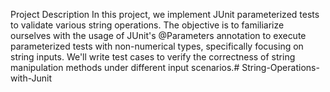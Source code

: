 Project Description
In this project, we implement JUnit parameterized tests to validate various string operations. The objective is to familiarize ourselves with the usage of JUnit's @Parameters annotation to execute parameterized tests with non-numerical types, specifically focusing on string inputs. We'll write test cases to verify the correctness of string manipulation methods under different input scenarios.# String-Operations-with-Junit

